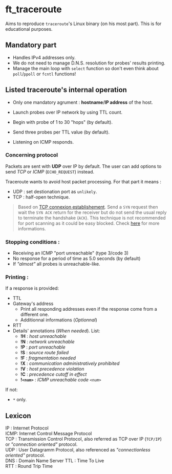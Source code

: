 # ft_traceroute
Aims to reproduce `traceroute`'s Linux binary (on his most part). This is for educational purposes.

## Mandatory part

- Handles IPv4 addresses only.
- We do not need to manage D.N.S. resolution for probes' results printing.
- Manage the main loop with `select` function so don't even think about `poll`/`ppoll` or `fcntl` functions!

## Listed traceroute's internal operation

- Only one mandatory agrument : **hostname**/**IP address** of the host.

- Launch probes over IP network by using TTL count.

- Begin with probe of 1 to 30 "hops" (by default).

- Send three probes per TTL value (by default).

- Listening on ICMP responds.

### Concerning protocol

Packets are sent with **UDP** over IP by default. The user can add options to send _TCP_ or _ICMP_ (`ECHO_REQUEST`) instead. 

Traceroute wants to avoid host packet processing. For that part it means :
- UDP : set destionation port as `unlikely`.
- TCP : half-open technique.
> Based on [TCP connexion establishement](https://en.wikipedia.org/wiki/Transmission_Control_Protocol#Connection_establishment). Send a `SYN` request then wait the `SYN ACK`
> return for the receiver but do not send the usual reply to terminate the handshake (`ACK`). This technique is not recommended for port scanning as it could be easy blocked. Check [here](https://nmap.org/book/port-scanning.html) for more informations.


### Stopping conditions :
- Receiving an ICMP "port unreachable" (type 3/code 3)
- No response for a period of time as 5.0 seconds (by default)
- If _"almost"_ all probes is unreachable-like.

### Printing :
If a response is provided:
- TTL
- Gateway's address
    - Print all responding addresses even if the response come from a different one.
    - Additionnal informations (_Optionnal_)
- RTT
- Details' annotations (_When needed_). List:
    - **!H** : _host unreachable_
    - **!N** : _network unreachable_
    - **!P** : _port unreachable_
    - **!S** : _source route failed_
    - **!F** : _fragmentation needed_
    - **!X** : _communication administratively prohibited_
    - **!V** : _host precedence violation_
    - **!C** : _precedence cutoff in effect_
    - **!`<num>`** : _ICMP unreachable code `<num>`_

If not:
- `*` only.

## Lexicon

IP  : Internet Protocol    
ICMP: Internet Control Message Protocol    
TCP : Transmission Control Protocol, also referred as TCP over IP (`TCP/IP`) or _"connection oriented"_ protocol.    
UDP : User Datagramm Protocol, also referenced as _"connectionless oriented"_ protocol.    
DNS : Domain Name Server
TTL : Time To Live    
RTT : Round Trip Time    


